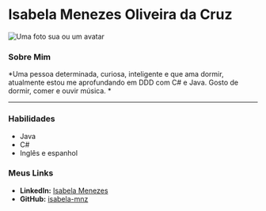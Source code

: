 # Isabela Menezes Oliveira da Cruz

![Uma foto sua ou um avatar](https://share.google/images/Sb23Y6WM906QwRnDz)

### Sobre Mim
*Uma pessoa determinada, curiosa, inteligente e que ama dormir, atualmente estou me aprofundando em DDD com C# e Java.
Gosto de dormir, comer e ouvir música.
*

---

### Habilidades
-  Java
-  C#
- Inglês e espanhol

### Meus Links
- **LinkedIn:** [Isabela Menezes](Qualquer-um-ai)
- **GitHub:** [isabela-mnz](Qualquer-dois)